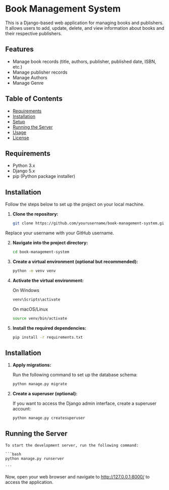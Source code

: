 # Book Management System

This is a Django-based web application for managing books and publishers. It allows users to add, update, delete, and view information about books and their respective publishers.

## Features

- Manage book records (title, authors, publisher, published date, ISBN, etc.)
- Manage publisher records
- Manage Authors
- Manage Genre

## Table of Contents

- [Requirements](#requirements)
- [Installation](#installation)
- [Setup](#setup)
- [Running the Server](#running-the-server)
- [Usage](#usage)
- [License](#license)

## Requirements

- Python 3.x
- Django 5.x
- pip (Python package installer)

## Installation

Follow the steps below to set up the project on your local machine.

1. **Clone the repository:**

   ```bash
   git clone https://github.com/yourusername/book-management-system.git
   ```

Replace your username with your GitHub username.

2. **Navigate into the project directory:**

   ```bash
   cd book-management-system

   ```

3. **Create a virtual environment (optional but recommended):**

   ```bash
   python -m venv venv

   ```

4. **Activate the virtual environment:**

    On Windows

    ```bash
    venv\Scripts\activate

    ```

    On macOS/Linux

    ```bash
    source venv/bin/activate
    ```

6. **Install the required dependencies:**

   ```bash
   pip install -r requirements.txt

   ```

## Installation

1. **Apply migrations:**

    Run the following command to set up the database schema:

    ```bash 
    python manage.py migrate

    ```

2. **Create a superuser (optional):**

    If you want to access the Django admin interface, create a superuser account:

    ```bash
    python manage.py createsuperuser

    ```

## Running the Server

    To start the development server, run the following command:

    ```bash
    python manage.py runserver

    ```

Now, open your web browser and navigate to http://127.0.0.1:8000/ to access the application.
